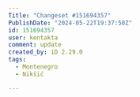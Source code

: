 ```yaml
---
Title: "Changeset #151694357"
PublishDate: "2024-05-22T19:37:50Z"
id: 151694357
user: kentakta
comment: update
created_by: iD 2.29.0
tags:
  - Montenegro
  - Nikšić

---
```

